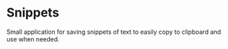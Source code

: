 # Snippets
Small application for saving snippets of text to easily copy to clipboard and use when needed.
